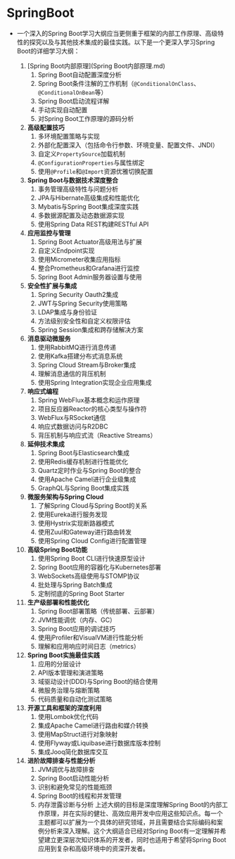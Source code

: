 SpringBoot
=

* 一个深入的Spring Boot学习大纲应当更侧重于框架的内部工作原理、高级特性的探究以及与其他技术集成的最佳实践。以下是一个更深入学习Spring Boot的详细学习大纲：
  
  1. [Spring Boot内部原理](Spring Boot内部原理.md)
     1. Spring Boot自动配置深度分析
     2. Spring Boot条件注解的工作机制（`@ConditionalOnClass`、`@ConditionalOnBean`等）
     3. Spring Boot启动流程详解
     4. 手动实现自动配置
     5. 对Spring Boot工作原理的源码分析
  2. **高级配置技巧**
     1. 多环境配置策略与实现
     2. 外部化配置深入（包括命令行参数、环境变量、配置文件、JNDI）
     3. 自定义`PropertySource`加载机制
     4. `@ConfigurationProperties`与属性绑定
     5. 使用`@Profile`和`@Import`资源优雅切换配置
  3. **Spring Boot与数据技术深度整合**
     1. 事务管理高级特性与问题分析
     2. JPA与Hibernate高级集成和性能优化
     3. Mybatis与Spring Boot集成深度实践
     4. 多数据源配置及动态数据源实现
     5. 使用Spring Data REST构建RESTful API
  4. **应用监控与管理**
     1. Spring Boot Actuator高级用法与扩展
     2. 自定义Endpoint实现
     3. 使用Micrometer收集应用指标
     4. 整合Prometheus和Grafana进行监控
     5. Spring Boot Admin服务器设置与使用
  5. **安全性扩展与集成**
     1. Spring Security Oauth2集成
     2. JWT与Spring Security使用策略
     3. LDAP集成与身份验证
     4. 方法级别安全性和自定义权限评估
     5. Spring Session集成和跨存储解决方案
  6. **消息驱动微服务**
     1. 使用RabbitMQ进行消息传递
     2. 使用Kafka搭建分布式消息系统
     3. Spring Cloud Stream与Broker集成
     4. 理解消息通信的背压机制
     5. 使用Spring Integration实现企业应用集成
  7. **响应式编程**
     1. Spring WebFlux基本概念和运作原理
     2. 项目反应器Reactor的核心类型与操作符
     3. WebFlux与RSocket通信
     4. 响应式数据访问与R2DBC
     5. 背压机制与响应式流（Reactive Streams）
  8. **延伸技术集成**
     1. Spring Boot与Elasticsearch集成
     2. 使用Redis缓存机制进行性能优化
     3. Quartz定时作业与Spring Boot的整合
     4. 使用Apache Camel进行企业级集成
     5. GraphQL与Spring Boot集成实践
  9. **微服务架构与Spring Cloud**
     1. 了解Spring Cloud与Spring Boot的关系
     2. 使用Eureka进行服务发现
     3. 使用Hystrix实现断路器模式
     4. 使用Zuul和Gateway进行路由转发
     5. 使用Spring Cloud Config进行配置管理
  10. **高级Spring Boot功能**
      1. 使用Spring Boot CLI进行快速原型设计
      2. Spring Boot应用的容器化与Kubernetes部署
      3. WebSockets高级使用与STOMP协议
      4. 批处理与Spring Batch集成
      5. 定制彻底的Spring Boot Starter
  11. **生产级部署和性能优化**
      1. Spring Boot部署策略（传统部署、云部署）
      2. JVM性能调优（内存、GC）
      3. Spring Boot应用的调试技巧
      4. 使用jProfiler和VisualVM进行性能分析
      5. 理解和应用响应时间日志（metrics）
  12. **Spring Boot实施最佳实践**
      1. 应用的分层设计
      2. API版本管理和演进策略
      3. 域驱动设计(DDD)与Spring Boot的结合使用
      4. 微服务治理与熔断策略
      5. 代码质量和自动化测试策略
  13. **开源工具和框架的深度利用**
      1. 使用Lombok优化代码
      2. 集成Apache Camel进行路由和媒介转换
      3. 使用MapStruct进行对象映射
      4. 使用Flyway或Liquibase进行数据库版本控制
      5. 集成Jooq简化数据库交互
  14. **进阶故障排查与性能分析**
      1. JVM调优与故障排查
      2. Spring Boot启动性能分析
      3. 识别和避免常见的性能瓶颈
      4. Spring Boot的线程和并发管理
      5. 内存泄露诊断与分析
         上述大纲的目标是深度理解Spring Boot的内部工作原理，并在实际的健壮、高效应用开发中应用这些知识点。每一个主题都可以扩展为一个具体的研究领域，并且需要结合实际编码和案例分析来深入理解。这个大纲适合已经对Spring Boot有一定理解并希望建立更深层次知识体系的开发者，同时也适用于希望将Spring Boot应用到复杂和高级环境中的资深开发者。
